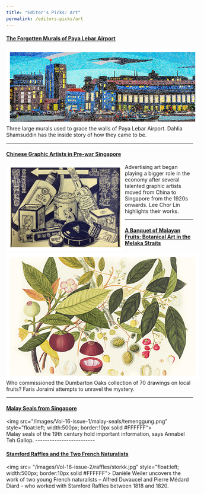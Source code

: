 ```yaml
---
title: "Editor's Picks: Art"
permalink: /editors-picks/art
---
```

#### [The Forgotten Murals of Paya Lebar Airport](https://biblioasia.nlb.gov.sg/vol-17/issue-2/jul-sep-2021/murals)
<img src=" /images/vol-17-issue-2/murals/Mural_Main2.jpg"  style="float:left; width:500px; border:10px solid #FFFFFF"> Three large murals used to grace the walls of Paya Lebar Airport. Dahlia Shamsuddin has the inside story of how they came to be.

-------------------------

#### [Chinese Graphic Artists in Pre-war Singapore](https://biblioasia.nlb.gov.sg/vol-17/issue-2/jul-sep-2021/chinese-artists)
<img src="/images/vol-17-issue-2/chinesegraphic/ChineseGraphic_Main.jpg"  style="float:left; width:300px; border:10px solid #FFFFFF">  Advertising art began playing a bigger role in the economy after several talented graphic artists moved from China to Singapore from the 1920s onwards. Lee Chor Lin highlights their works.<br>



-------------------------------- 


#### [A Banquet of Malayan Fruits: Botanical Art in the Melaka Straits](https://biblioasia.nlb.gov.sg/vol-17/issue-1/apr-jun-2021/malayan-fruits)

<img src="/images/Vol-17-issue-1/malayan-fruits/mangosteens.jpg" style="float:left; width:500px; border:10px solid #FFFFFF">Who commissioned the Dumbarton Oaks collection of 70 drawings on local fruits? Faris Joraimi attempts to unravel the mystery.

-----------------------------------------

#### [Malay Seals from Singapore](https://biblioasia.nlb.gov.sg/vol-16/issue-1/apr-jun-2020/malay-seals)
<img src="/images/Vol-16-issue-1/malay-seals/temenggung.png”  style="float:left; width:500px; border:10px solid #FFFFFF">																																																											
								Malay seals of the 19th century hold important information, says Annabel Teh Gallop.
																																																																																																																-------------------------
				

#### [Stamford Raffles and the Two French Naturalists](https://biblioasia.nlb.gov.sg/vol-16/issue-2/jul-sep-2020/raffles)
																																																											 
<img src= "/images/Vol-16-issue-2/raffles/storkk.jpg” style="float:left; width:500px; border:10px solid #FFFFFF"> Danièle Weiler uncovers the work of two young French naturalists – Alfred Duvaucel and Pierre Médard Diard – who worked with Stamford Raffles between 1818 and 1820.